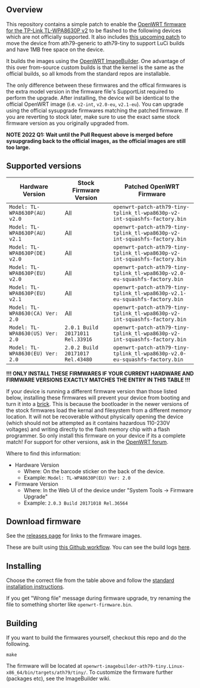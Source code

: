## Overview

This repository contains a simple patch to enable the [OpenWRT firmware for the TP-Link TL-WPA8630P v2](https://openwrt.org/toh/tp-link/tl-wpa8630p_v2) to be flashed to the following devices which are not officially supported. It also includes [this upcoming patch](https://github.com/openwrt/openwrt/pull/4500) to move the device from ath79-generic to ath79-tiny to support LuCi builds and have 1MB free space on the device.

It builds the images using the [OpenWRT ImageBuilder](https://openwrt.org/docs/guide-user/additional-software/imagebuilder). One advantage of this over from-source custom builds is that the kernel is the same as the official builds, so all kmods from the standard repos are installable.

The only difference between these firmwares and the offical firmwares is the extra model version in the firmware file's SupportList required to perform the upgrade. After installing, the device will be identical to the official OpenWRT image (i.e. `v2-int`, `v2.0-eu`, `v2.1-eu`). You can upgrade using the official sysupgrade firmwares matching the patched firmware. If you are reverting to stock later, make sure to use the exact same stock firmware version as you originally upgraded from. 

**NOTE 2022 Q1: Wait until the Pull Request above is merged before sysupgrading back to the official images, as the official images are still too large.**


## Supported versions 

| Hardware Version | Stock Firmware Version | Patched OpenWRT Firmware |
| --- | --- | --- |
| `Model: TL-WPA8630P(AU) v2.0` | All | `openwrt-patch-ath79-tiny-tplink_tl-wpa8630p-v2-int-squashfs-factory.bin` |
| `Model: TL-WPA8630P(AU) v2.1` | All | `openwrt-patch-ath79-tiny-tplink_tl-wpa8630p-v2-int-squashfs-factory.bin` |
| `Model: TL-WPA8630P(DE) v2.0` | All | `openwrt-patch-ath79-tiny-tplink_tl-wpa8630p-v2-int-squashfs-factory.bin` |
| `Model: TL-WPA8630P(EU) v2.0` | All | `openwrt-patch-ath79-tiny-tplink_tl-wpa8630p-v2.0-eu-squashfs-factory.bin` |
| `Model: TL-WPA8630P(EU) v2.1` | All | `openwrt-patch-ath79-tiny-tplink_tl-wpa8630p-v2.1-eu-squashfs-factory.bin` |
| `Model: TL-WPA8630(CA) Ver: 2.0` | All | `openwrt-patch-ath79-tiny-tplink_tl-wpa8630p-v2-int-squashfs-factory.bin` |
| `Model: TL-WPA8630(US) Ver: 2.0` | `2.0.1 Build 20171011 Rel.33916` | `openwrt-patch-ath79-tiny-tplink_tl-wpa8630p-v2-int-squashfs-factory.bin` |
| `Model: TL-WPA8630(EU) Ver: 2.0` | `2.0.2 Build 20171017 Rel.43480` | `openwrt-patch-ath79-tiny-tplink_tl-wpa8630p-v2.0-eu-squashfs-factory.bin` |

**!!! ONLY INSTALL THESE FIRMWARES IF YOUR CURRENT HARDWARE AND FIRMWARE VERSIONS EXACTLY MATCHES THE ENTRY IN THIS TABLE !!!**

If your device is running a different firmware version than those listed below, installing these firmwares will prevent your device from booting and turn it into a [brick](https://en.wikipedia.org/wiki/Brick_%28electronics%29). This is because the bootloader in the newer versions of the stock firmwares load the kernal and filesystem from a different memory location. It will not be recoverable without physically opening the device (which should not be attempted as it contains hazardous 110-230V voltages) and writing directly to the flash memory chip with a flash programmer. So only install this firmware on your device if its a complete match! For support for other versions, ask in the [OpenWRT forum](https://forum.openwrt.org/).

Where to find this information:

* Hardware Version 
  * Where: On the barcode sticker on the back of the device.
  * Example: `Model: TL-WPA8630P(EU) Ver: 2.0`
* Firmware Version
  * Where: In the Web UI of the device under "System Tools -> Firmware Upgrade"
  * Example: `2.0.3 Build 20171018 Rel.36564`


## Download firmware

See the [releases page](https://github.com/jwmullally/openwrt_wpa8630pv2_patched_firmware/releases/) for links to the firmware images.

These are built using [this Github workflow](./.github/workflows/build_release_images.yml). You can see the build logs [here](https://github.com/jwmullally/openwrt_wpa8630pv2_patched_firmware/actions?query=workflow%3ABuild-Release-Images).


## Installing

Choose the correct file from the table above and follow the [standard installation instructions](https://openwrt.org/toh/tp-link/tl-wpa8630p_v2#oem_easy_installation).

If you get "Wrong file" message during firmware upgrade, try renaming the file to something shorter like `openwrt-firmware.bin`.


## Building

If you want to build the firmwares yourself, checkout this repo and do the following.

```
make
```

The firmware will be located at `openwrt-imagebuilder-ath79-tiny.Linux-x86_64/bin/targets/ath79/tiny/`. To customize the firmware further (packages etc), see the ImageBuilder wiki.
